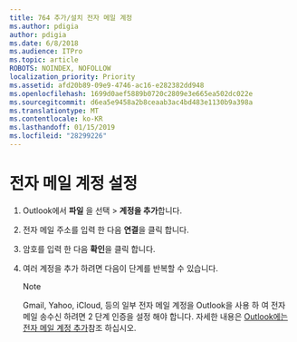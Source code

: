 ```yaml
---
title: 764 추가/설치 전자 메일 계정
ms.author: pdigia
author: pdigia
ms.date: 6/8/2018
ms.audience: ITPro
ms.topic: article
ROBOTS: NOINDEX, NOFOLLOW
localization_priority: Priority
ms.assetid: afd20b89-09e9-4746-ac16-e282382dd948
ms.openlocfilehash: 1699d0aef5889b0720c2809e3e665ea502dc022e
ms.sourcegitcommit: d6ea5e9458a2b8ceaab3ac4bd483e1130b9a398a
ms.translationtype: MT
ms.contentlocale: ko-KR
ms.lasthandoff: 01/15/2019
ms.locfileid: "28299226"
---
```

# <a name="setup-email-accounts"></a>전자 메일 계정 설정

1. Outlook에서 **파일** 을 선택 \> **계정을 추가**합니다.
    
2. 전자 메일 주소를 입력 한 다음 **연결**을 클릭 합니다.
    
3. 암호를 입력 한 다음 **확인**을 클릭 합니다.
    
4. 여러 계정을 추가 하려면 다음이 단계를 반복할 수 있습니다.
    
    > [!NOTE]
    > Gmail, Yahoo, iCloud, 등의 일부 전자 메일 계정을 Outlook을 사용 하 여 전자 메일 송수신 하려면 2 단계 인증을 설정 해야 합니다. 자세한 내용은 [Outlook에는 전자 메일 계정 추가](https://support.office.com/article/6e27792a-9267-4aa4-8bb6-c84ef146101b.aspx)참조 하십시오. 
  

